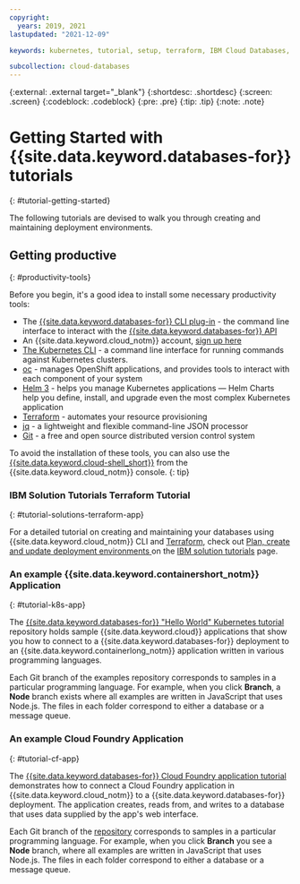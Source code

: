 ```yaml
---
copyright:
  years: 2019, 2021
lastupdated: "2021-12-09"

keywords: kubernetes, tutorial, setup, terraform, IBM Cloud Databases, ICD

subcollection: cloud-databases
---
```


{:external: .external target="_blank"}
{:shortdesc: .shortdesc}
{:screen: .screen}
{:codeblock: .codeblock}
{:pre: .pre}
{:tip: .tip}
{:note: .note}

# Getting Started with {{site.data.keyword.databases-for}} tutorials 
{: #tutorial-getting-started}

The following tutorials are devised to walk you through creating and maintaining deployment environments.

## Getting productive 
{: #productivity-tools}

Before you begin, it's a good idea to install some necessary productivity tools:

- The [{{site.data.keyword.databases-for}} CLI plug-in](https://cloud.ibm.com/docs/databases-cli-plugin) - the command line interface to interact with the [{{site.data.keyword.databases-for}} API](https://cloud.ibm.com/apidocs/cloud-databases-api/cloud-databases-api-v5#introduction)
- An {{site.data.keyword.cloud_notm}} account, [sign up here](https://cloud.ibm.com/registration/)
- [The Kubernetes CLI](https://kubernetes.io/docs/tasks/tools/install-kubectl/) - a command line interface for running commands against Kubernetes clusters.
- [oc](https://docs.openshift.com/container-platform/4.7/cli_reference/openshift_cli/getting-started-cli.html) - manages OpenShift applications, and provides tools to interact with each component of your system
- [Helm 3](https://helm.sh/) - helps you manage Kubernetes applications — Helm Charts help you define, install, and upgrade even the most complex Kubernetes application
- [Terraform](https://learn.hashicorp.com/tutorials/terraform/install-cli) - automates your resource provisioning
- [jq](https://stedolan.github.io/jq/) - a lightweight and flexible command-line JSON processor
- [Git](https://git-scm.com/book/en/v2/Getting-Started-Installing-Git) - a free and open source distributed version control system

To avoid the installation of these tools, you can also use the [{{site.data.keyword.cloud-shell_short}}](https://cloud.ibm.com/shell) from the {{site.data.keyword.cloud_notm}} console. {: tip}

### IBM Solution Tutorials Terraform Tutorial
{: #tutorial-solutions-terraform-app}

For a detailed tutorial on creating and maintaining your databases using {{site.data.keyword.cloud_notm}} CLI and [Terraform](https://www.terraform.io/), check out [Plan, create and update deployment environments
](/docs/solution-tutorials?topic=solution-tutorials-plan-create-update-deployments) on the [IBM solution tutorials](/docs/solution-tutorials?topic=solution-tutorials-tutorials) page.

### An example {{site.data.keyword.containershort_notm}} Application
{: #tutorial-k8s-app}

The [{{site.data.keyword.databases-for}} "Hello World" Kubernetes tutorial](https://github.com/IBM-Cloud/clouddatabases-helloworld-kubernetes-examples) repository holds sample {{site.data.keyword.cloud}} applications that show you how to connect to a {{site.data.keyword.databases-for}} deployment to an {{site.data.keyword.containerlong_notm}} application written in various programming languages.  

Each Git branch of the examples repository corresponds to samples in a particular programming language. For example, when you click **Branch**, a **Node** branch exists where all examples are written in JavaScript that uses Node.js. The files in each folder correspond to either a database or a message queue.  

### An example Cloud Foundry Application
{: #tutorial-cf-app}

The [{{site.data.keyword.databases-for}} Cloud Foundry application tutorial](https://github.com/IBM-Cloud/clouddatabases-helloworld-cloudfoundry-examples) demonstrates how to connect a Cloud Foundry application in {{site.data.keyword.cloud_notm}} to a {{site.data.keyword.databases-for}} deployment. The application creates, reads from, and writes to a database that uses data supplied by the app's web interface.

Each Git branch of the [repository](https://github.com/IBM-Cloud/clouddatabases-helloworld-cloudfoundry-examples) corresponds to samples in a particular programming language. For example, when you click **Branch** you see a **Node** branch, where all examples are written in JavaScript that uses Node.js. The files in each folder correspond to either a database or a message queue. 